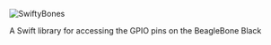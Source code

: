 ![SwiftyBones](https://github.com/hoffmanjon/SwiftyBones/raw/master/images/logo.png)

A Swift library for accessing the GPIO pins on the BeagleBone Black
